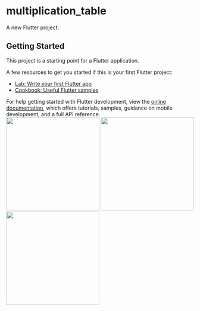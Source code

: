 # multiplication_table

A new Flutter project.

## Getting Started

This project is a starting point for a Flutter application.

A few resources to get you started if this is your first Flutter project:

- [Lab: Write your first Flutter app](https://docs.flutter.dev/get-started/codelab)
- [Cookbook: Useful Flutter samples](https://docs.flutter.dev/cookbook)

For help getting started with Flutter development, view the
[online documentation](https://docs.flutter.dev/), which offers tutorials,
samples, guidance on mobile development, and a full API reference.
<img src="https://user-images.githubusercontent.com/121868218/231133085-f935d85b-3171-481f-87b3-6c68437b278c.jpg" width="250px">
<img src="https://user-images.githubusercontent.com/121868218/231133210-b2a5d028-848f-43b8-836b-f3a91ea8996b.jpg" width="250px">
<img src="https://user-images.githubusercontent.com/121868218/231133284-71033f5f-4130-4e00-b178-0dcdd99e85ed.jpg" width="250px">
